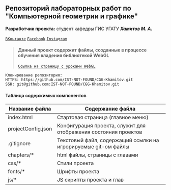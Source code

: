 Репозиторий лабораторных работ по "Компьютерной геометрии и графике"
-
**Разработчик проекта:** студент кафедры ГИС УГАТУ ***Хамитов М. А.***

[`ВКонтакте`](http://vk.com/nefritor) [`Facebook`](http://facebook.com/nefritor) [`Instagram`](http://instagram.com/nefritor) 
>#### Данный проект содержит файлы, созданные в процессе обучения владения библиотекой WebGL
>
>[`Ссылка на страницу с уроками WebGL`](https://metanit.com/web/webgl/1.1.php)

    Клонирование репозитория: 
    HTTPS: https://github.com/IST-NOT-FOUND/CGG-Khamitov.git
    SSH: git@github.com:IST-NOT-FOUND/CGG-Khamitov.git

#### Таблица содержимых компонентов
Название файла      | Содержание файла
--------------------|----------------------
index.html          | Стартовая страница (главное меню)
projectConfig.json  | Конфигурация проекта, служит для отображения состояния проектов
.gitignore          | Текстовый файл, содержащий ссылки на игрорируемые git-ом файлы
chapters/*          | html файлы, страницы с главами
css/*               | Стили проекта
fonts/*             | Шрифты проекта
js/*                | JS скрипты проекта и глав